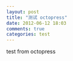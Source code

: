 ```yaml
---
layout: post
title: "测试 octopress"
date: 2012-06-12 18:03
comments: true
categories: test
---
```


test from octopress
